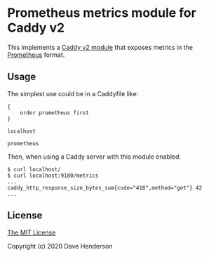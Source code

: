 # Prometheus metrics module for Caddy v2

This implements a [Caddy v2 module](https://caddyserver.com/docs/extending-caddy)
that exposes metrics in the [Prometheus](https://prometheus.io/) format.

## Usage

The simplest use could be in a Caddyfile like:

```
{
    order prometheus first
}

localhost

prometheus
```

Then, when using a Caddy server with this module enabled:

```console
$ curl localhost/
$ curl localhost:9180/metrics
...
caddy_http_response_size_bytes_sum{code="418",method="get"} 42
...
```

## License

[The MIT License](http://opensource.org/licenses/MIT)

Copyright (c) 2020 Dave Henderson
